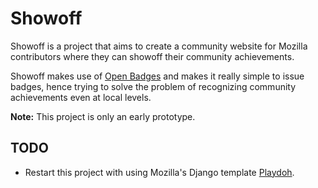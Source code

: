 # Showoff

Showoff is a project that aims to create a community website for Mozilla
contributors where they can showoff their community achievements.

Showoff makes use of [Open Badges](http://openbadges.org/) and makes it really
simple to issue badges, hence trying to solve the problem of recognizing
community achievements even at local levels.

**Note:** This project is only an early prototype.

## TODO

* Restart this project with using Mozilla's Django template [Playdoh](http://github.com/mozilla/playdoh).
